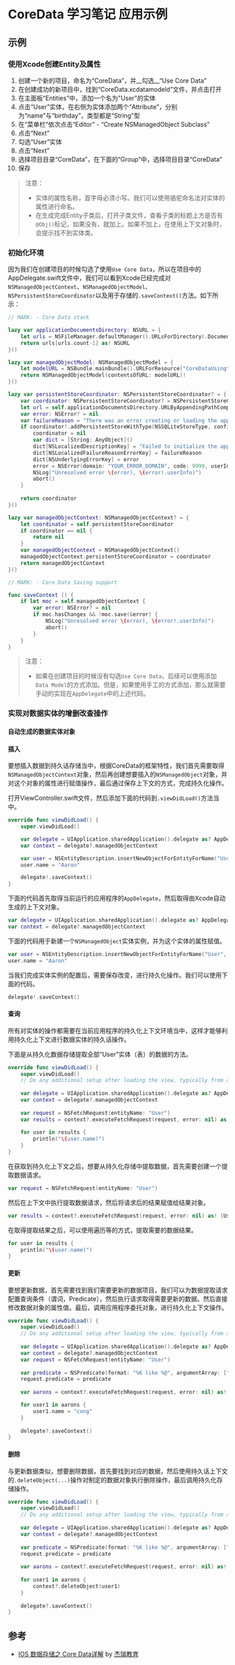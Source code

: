 CoreData 学习笔记 应用示例
===

## 示例

### 使用Xcode创建Entity及属性

1. 创建一个新的项目，命名为“CoreData”，并__勾选__“Use Core Data”
2. 在创建成功的新项目中，找到“CoreData.xcdatamodeld”文件，并点击打开
3. 在主面板“Entities”中，添加一个名为"User"的实体
4. 点击“User”实体，在右侧为实体添加两个“Attribute”，分别为“name”与“birthday”，类型都是“String”型
5. 在“菜单栏”依次点击“Editor” - “Create NSManagedObject Subclass”
6. 点击“Next”
7. 勾选“User”实体
8. 点击“Next”
9. 选择项目目录“CoreData”，在下面的“Group”中，选择项目目录“CoreData”
10. 保存

> 注意：
> 
> * 实体的属性名称，首字母必须小写。我们可以使用骆驼命名法对实体的属性进行命名。
> * 在生成完成Entity子类后，打开子类文件，查看子类的标题上方是否有`@Obj()`标记，如果没有，就加上。如果不加上，在使用上下文对象时，会提示找不到实体类。

### 初始化环境

因为我们在创建项目的时候勾选了使用`Use Core Data`，所以在项目中的AppDelegate.swift文件中，我们可以看到Xcode已经完成对`NSManagedObjectContext`、`NSManagedObjectModel`、`NSPersistentStoreCoordinator`以及用于存储的`.saveContext()`方法。如下所示：

```swift
// MARK: - Core Data stack

lazy var applicationDocumentsDirectory: NSURL = {
    let urls = NSFileManager.defaultManager().URLsForDirectory(.DocumentDirectory, inDomains: .UserDomainMask)
    return urls[urls.count-1] as! NSURL
}()

lazy var managedObjectModel: NSManagedObjectModel = {
    let modelURL = NSBundle.mainBundle().URLForResource("CoreDataUsing", withExtension: "momd")!
    return NSManagedObjectModel(contentsOfURL: modelURL)!
}()

lazy var persistentStoreCoordinator: NSPersistentStoreCoordinator? = {
    var coordinator: NSPersistentStoreCoordinator? = NSPersistentStoreCoordinator(managedObjectModel: self.managedObjectModel)
    let url = self.applicationDocumentsDirectory.URLByAppendingPathComponent("CoreDataUsing.sqlite")
    var error: NSError? = nil
    var failureReason = "There was an error creating or loading the application's saved data."
    if coordinator!.addPersistentStoreWithType(NSSQLiteStoreType, configuration: nil, URL: url, options: nil, error: &error) == nil {
        coordinator = nil
        var dict = [String: AnyObject]()
        dict[NSLocalizedDescriptionKey] = "Failed to initialize the application's saved data"
        dict[NSLocalizedFailureReasonErrorKey] = failureReason
        dict[NSUnderlyingErrorKey] = error
        error = NSError(domain: "YOUR_ERROR_DOMAIN", code: 9999, userInfo: dict)
        NSLog("Unresolved error \(error), \(error!.userInfo)")
        abort()
    }
    
    return coordinator
}()

lazy var managedObjectContext: NSManagedObjectContext? = {
    let coordinator = self.persistentStoreCoordinator
    if coordinator == nil {
        return nil
    }
    var managedObjectContext = NSManagedObjectContext()
    managedObjectContext.persistentStoreCoordinator = coordinator
    return managedObjectContext
}()

// MARK: - Core Data Saving support

func saveContext () {
    if let moc = self.managedObjectContext {
        var error: NSError? = nil
        if moc.hasChanges && !moc.save(&error) {
            NSLog("Unresolved error \(error), \(error!.userInfo)")
            abort()
        }
    }
}
```

> 注意：
> 
> * 如果在创建项目的时候没有勾选`Use Core Data`，后续可以使用添加`Data Model`的方式添加。但是，如果使用手工的方式添加，那么就需要手动的实现在`AppDelegate`中的上述代码。

### 实现对数据实体的增删改查操作

#### 自动生成的数据实体对象



#### 插入

要想插入数据到持久话存储当中，根据CoreData的框架特性，我们首先需要取得`NSManagedObjectContext`对象，然后再创建想要插入的`NSManagedObject`对象，并对这个对象的属性进行赋值操作，最后通过保存上下文的方式，完成持久化操作。

打开ViewController.swift文件，然后添加下面的代码到`.viewDidLoad()`方法当中。

```swift
override func viewDidLoad() {
	super.viewDidLoad()

	var delegate = UIApplication.sharedApplication().delegate as? AppDelegate
	var context = delegate?.managedObjectContext

	var user = NSEntityDescription.insertNewObjectForEntityForName("User", inManagedObjectContext: context!) as! User
	user.name = "Aaron"

	delegate!.saveContext()
}
```

下面的代码首先取得当前运行的应用程序的`AppDelegate`，然后取得由Xcode自动生成的上下文对象。

```swift
var delegate = UIApplication.sharedApplication().delegate as? AppDelegate
var context = delegate?.managedObjectContext
```

下面的代码用于新建一个`NSManagedObject`实体实例，并为这个实体的属性赋值。

```swift
var user = NSEntityDescription.insertNewObjectForEntityForName("User", inManagedObjectContext: context!) as! User
user.name = "Aaron"
```

当我们完成实体实例的配置后，需要保存改变，进行持久化操作。我们可以使用下面的代码。

```swift
delegate!.saveContext()
```

#### 查询

所有对实体的操作都需要在当前应用程序的持久化上下文环境当中，这样才能够利用持久化上下文进行数据实体的持久话操作。

下面是从持久化数据存储提取全部“User”实体（表）的数据的方法。

```swift
override func viewDidLoad() {
    super.viewDidLoad()
    // Do any additional setup after loading the view, typically from a nib.
    
    var delegate = UIApplication.sharedApplication().delegate as? AppDelegate
    var context = delegate?.managedObjectContext
    
    var request = NSFetchRequest(entityName: "User")
    var results = context?.executeFetchRequest(request, error: nil) as! [User]
    
    for user in results {
        println("\(user.name)")
    }
}
```

在获取到持久化上下文之后，想要从持久化存储中提取数据，首先需要创建一个提取数据请求。

```swift
var request = NSFetchRequest(entityName: "User")
```

然后在上下文中执行提取数据请求，然后将请求后的结果赋值给结果对象。

```swift
var results = context?.executeFetchRequest(request, error: nil) as! [User]
```

在取得提取结果之后，可以使用遍历等的方式，提取需要的数据结果。

```swift
for user in results {
    println("\(user.name)")
}
```

#### 更新

要想更新数据，首先需要找到我们需要更新的数据项目，我们可以为数据提取请求配置查询条件（谓词，Predicate），然后执行请求取得需要更新的数据。然后直接修改数据对象的属性值。最后，调用应用程序委托对象，进行持久化上下文操作。

```swift
override func viewDidLoad() {
    super.viewDidLoad()
    // Do any additional setup after loading the view, typically from a nib.
    
    var delegate = UIApplication.sharedApplication().delegate as? AppDelegate
    var context = delegate?.managedObjectContext
    var request = NSFetchRequest(entityName: "User")
    
    var predicate = NSPredicate(format: "%K like %@", argumentArray: ["name", "Aaron"])
    request.predicate = predicate
    
    var aarons = context?.executeFetchRequest(request, error: nil) as! [User]

    for user1 in aarons {
        user1.name = "cong"
    }
    
    delegate?.saveContext()
}
```

#### 删除

与更新数据类似，想要删除数据，首先要找到对应的数据，然后使用持久话上下文的`.deleteObject(...)`操作对制定的数据对象执行删除操作，最后调用持久化存储操作。

```swift
override func viewDidLoad() {
    super.viewDidLoad()
    // Do any additional setup after loading the view, typically from a nib.
    
    var delegate = UIApplication.sharedApplication().delegate as? AppDelegate
    var context = delegate?.managedObjectContext
    
    var predicate = NSPredicate(format: "%K like %@", argumentArray: ["name", "cong"])
    request.predicate = predicate
    
    var aarons = context?.executeFetchRequest(request, error: nil) as! [User]
    
    for user1 in aarons {
        context?.deleteObject(user1)
    }
    
    delegate?.saveContext()
}
```

## 参考

* [IOS 数据存储之 Core Data详解](http://www.cnblogs.com/jerehedu/p/4607368.html) by [杰瑞教育](http://www.cnblogs.com/jerehedu/)